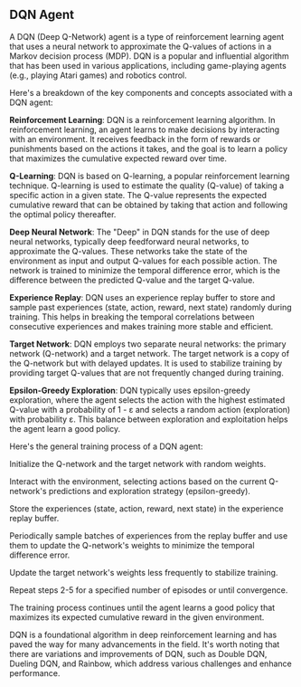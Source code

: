 
## DQN Agent

A DQN (Deep Q-Network) agent is a type of reinforcement learning agent that uses a neural network to approximate the Q-values of actions in a Markov decision process (MDP). DQN is a popular and influential algorithm that has been used in various applications, including game-playing agents (e.g., playing Atari games) and robotics control.

Here's a breakdown of the key components and concepts associated with a DQN agent:

**Reinforcement Learning**: DQN is a reinforcement learning algorithm. In reinforcement learning, an agent learns to make decisions by interacting with an environment. It receives feedback in the form of rewards or punishments based on the actions it takes, and the goal is to learn a policy that maximizes the cumulative expected reward over time.

**Q-Learning**: DQN is based on Q-learning, a popular reinforcement learning technique. Q-learning is used to estimate the quality (Q-value) of taking a specific action in a given state. The Q-value represents the expected cumulative reward that can be obtained by taking that action and following the optimal policy thereafter.

**Deep Neural Network**: The "Deep" in DQN stands for the use of deep neural networks, typically deep feedforward neural networks, to approximate the Q-values. These networks take the state of the environment as input and output Q-values for each possible action. The network is trained to minimize the temporal difference error, which is the difference between the predicted Q-value and the target Q-value.

**Experience Replay**: DQN uses an experience replay buffer to store and sample past experiences (state, action, reward, next state) randomly during training. This helps in breaking the temporal correlations between consecutive experiences and makes training more stable and efficient.

**Target Network**: DQN employs two separate neural networks: the primary network (Q-network) and a target network. The target network is a copy of the Q-network but with delayed updates. It is used to stabilize training by providing target Q-values that are not frequently changed during training.

**Epsilon-Greedy Exploration**: DQN typically uses epsilon-greedy exploration, where the agent selects the action with the highest estimated Q-value with a probability of 1 - ε and selects a random action (exploration) with probability ε. This balance between exploration and exploitation helps the agent learn a good policy.


Here's the general training process of a DQN agent:

Initialize the Q-network and the target network with random weights.

Interact with the environment, selecting actions based on the current Q-network's predictions and exploration strategy (epsilon-greedy).

Store the experiences (state, action, reward, next state) in the experience replay buffer.

Periodically sample batches of experiences from the replay buffer and use them to update the Q-network's weights to minimize the temporal difference error.

Update the target network's weights less frequently to stabilize training.

Repeat steps 2-5 for a specified number of episodes or until convergence.

The training process continues until the agent learns a good policy that maximizes its expected cumulative reward in the given environment.

DQN is a foundational algorithm in deep reinforcement learning and has paved the way for many advancements in the field. It's worth noting that there are variations and improvements of DQN, such as Double DQN, Dueling DQN, and Rainbow, which address various challenges and enhance performance.


